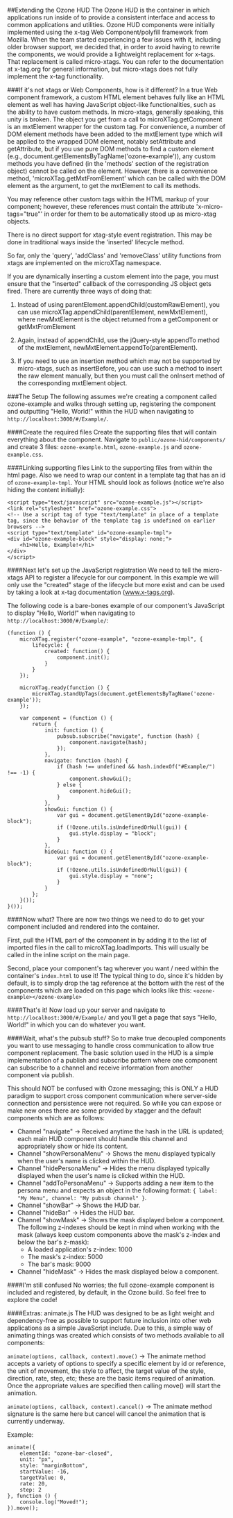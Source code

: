 ##Extending the Ozone HUD
The Ozone HUD is the container in which applications run inside of to provide a consistent interface and access to common applications and utilities.  Ozone HUD components were initially implemented using the x-tag Web Component/polyfill framework from Mozilla.  When the team started experiencing a few issues with it, including older browser support, we decided that, in order to avoid having to rewrite the components, we would provide a lightweight replacement for x-tags.  That replacement is called micro-xtags.  You can refer to the documentation at x-tag.org for general information, but micro-xtags does not fully implement the x-tag functionality.

###If it's not xtags or Web Components, how is it different?
In a true Web component framework, a custom HTML element behaves fully like an HTML element as well has having JavaScript object-like functionalities, such as the ability to have custom methods.  In micro-xtags, generally speaking, this unity is broken.  The object you get from a call to microXTag.getComponent is an mxtElement wrapper for the custom tag.  For convenience, a number of DOM element methods have been added to the mxtElement type which will be applied to the wrapped DOM element, notably setAttribute and getAttribute, but if you use pure DOM methods to find a custom element (e.g., document.getElementsByTagName('ozone-example')), any custom methods you have defined (in the 'methods' section of the registration object) cannot be called on the element.  However, there is a convenience method, 'microXTag.getMxtFromElement' which can be called with the DOM element as the argument, to get the mxtElement to call its methods.

You may reference other custom tags within the HTML markup of your component; however, these references must contain the attribute 'x-micro-tags="true"' in order for them to be automatically stood up as micro-xtag objects.

There is no direct support for xtag-style event registration.  This may be done in traditional ways inside the 'inserted' lifecycle method.

So far, only the 'query', 'addClass' and 'removeClass' utility functions from xtags are implemented on the microXTag namespace.

If you are dynamically inserting a custom element into the page, you must ensure that the "inserted" callback of the corresponding JS object gets fired.  There are currently three ways of doing that:

1. Instead of using parentElement.appendChild(customRawElement), you can use microXTag.appendChild(parentElement, newMxtElement), where newMxtElement is the object returned from a getComponent or getMxtFromElement

2. Again, instead of appendChild, use the jQuery-style appendTo method of the mxtElement, newMxtElement.appendTo(parentElement).

3. If you need to use an insertion method which may not be supported by micro-xtags, such as insertBefore, you can use such a method to insert the raw element manually, but then you must call the onInsert method of the corresponding mxtElement object.


###The Setup
The following assumes we're creating a component called ozone-example and walks through setting up, registering the component and outputting "Hello, World!" within the HUD when navigating to ```http://localhost:3000/#/Example/```.

####Create the required files
Create the supporting files that will contain everything about the component. Navigate to ```public/ozone-hid/components/``` and create 3 files: ```ozone-example.html```, ```ozone-example.js``` and ```ozone-example.css```.

####Linking supporting files
Link to the supporting files from within the html page. Also we need to wrap our content in a template tag that has an id of ```ozone-example-tmpl```. Your HTML should look as follows (notice we're also hiding the content initially):

```
<script type="text/javascript" src="ozone-example.js"></script>
<link rel="stylesheet" href="ozone-example.css">
<!-- Use a script tag of type "text/template" in place of a template tag, since the behavior of the template tag is undefined on earlier browsers -->
<script type="text/template" id="ozone-example-tmpl">
<div id="ozone-example-block" style="display: none;">
    <h1>Hello, Example!</h1>
</div>
</script>
```

####Next let's set up the JavaScript registration
We need to tell the micro-xtags API to register a lifecycle for our component. In this example we will only use the "created" stage of the lifecycle but more exist and can be used by taking a look at x-tag documentation (www.x-tags.org).

The following code is a bare-bones example of our component's JavaScript to display "Hello, World!" when navigating to ```http://localhost:3000/#/Example/```:

```
(function () {
    microXTag.register("ozone-example", "ozone-example-tmpl", {
        lifecycle: {
            created: function() {
                component.init();
            }
        }
    });

    microXTag.ready(function () {
        microXTag.standUpTags(document.getElementsByTagName('ozone-example'));
    });

    var component = (function () {
        return {
            init: function () {
                pubsub.subscribe("navigate", function (hash) {
                    component.navigate(hash);
                });
            },
            navigate: function (hash) {
                if (hash !== undefined && hash.indexOf("#Example/") !== -1) {
                    component.showGui();
                } else {
                    component.hideGui();
                }
            },
            showGui: function () {
                var gui = document.getElementById("ozone-example-block");
                if (!Ozone.utils.isUndefinedOrNull(gui)) {
                    gui.style.display = "block";
                }
            },
            hideGui: function () {
                var gui = document.getElementById("ozone-example-block");
                if (!Ozone.utils.isUndefinedOrNull(gui)) {
                    gui.style.display = "none";
                }
            }
        };
    }());
}());
```

####Now what?
There are now two things we need to do to get your component included and rendered into the container.

First, pull the HTML part of the component in by adding it to the list of imported files in the call to microXTag.loadImports.  This will usually be called in the inline script on the main page.

Second, place your component's tag wherever you want / need within the container's ```index.html``` to use it! The typical thing to do, since it's hidden by default, is to simply drop the tag reference at the bottom with the rest of the components which are loaded on this page which looks like this: ```<ozone-example></ozone-example>```

####That's it!
Now load up your server and navigate to ```http://localhost:3000/#/Example/``` and you'll get a page that says "Hello, World!" in which you can do whatever you want.

####Wait, what's the pubsub stuff?
So to make true decoupled components you want to use messaging to handle cross communication to allow true component replacement. The basic solution used in the HUD is a simple implementation of a publish and subscribe pattern where one component can subscribe to a channel and receive information from another component via publish.

This should NOT be confused with Ozone messaging; this is ONLY a HUD paradigm to support cross component communication where server-side connection and persistence were not required. So while you can expose or make new ones there are some provided by xtagger and the default components which are as follows:

- Channel "navigate" -> Received anytime the hash in the URL is updated; each main HUD component should handle this channel and appropriately show or hide its content.
- Channel "showPersonaMenu" -> Shows the menu displayed typically when the user's name is clicked within the HUD.
- Channel "hidePersonaMenu" -> Hides the menu displayed typically displayed when the user's name is clicked within the HUD.
- Channel "addToPersonaMenu" -> Supports adding a new item to the persona menu and expects an object in the following format: ```{ label: "My Menu", channel: "My pubsub channel" }```.
- Channel "showBar" -> Shows the HUD bar.
- Channel "hideBar" -> Hides the HUD bar.
- Channel "showMask" -> Shows the mask displayed below a component. The following z-indexes should be kept in mind when working with the mask (always keep custom components above the mask's z-index and below the bar's z-mask):
    - A loaded application's z-index: 1000
    - The mask's z-index: 5000
    - The bar's mask: 9000
- Channel "hideMask" -> Hides the mask displayed below a component.

####I'm still confused
No worries; the full ozone-example component is included and registered, by default, in the Ozone build. So feel free to explore the code!

####Extras: animate.js
The HUD was designed to be as light weight and dependency-free as possible to support future inclusion into other web applications as a simple JavaScript include. Due to this, a simple way of animating things was created which consists of two methods available to all components:

```animate(options, callback, context).move()``` -> The animate method accepts a variety of options to specify a specific element by id or reference, the unit of movement, the style to affect, the target value of the style, direction, rate, step, etc; these are the basic items required of animation. Once the appropriate values are specified then calling move() will start the animation.

```animate(options, callback, context).cancel()``` -> The animate method signature is the same here but cancel will cancel the animation that is currently underway.

Example:
```
animate({
    elementId: "ozone-bar-closed",
    unit: "px",
    style: "marginBottom",
    startValue: -16,
    targetValue: 0,
    rate: 20,
    step: 2
}, function () {
    console.log("Moved!");
}).move();
```
